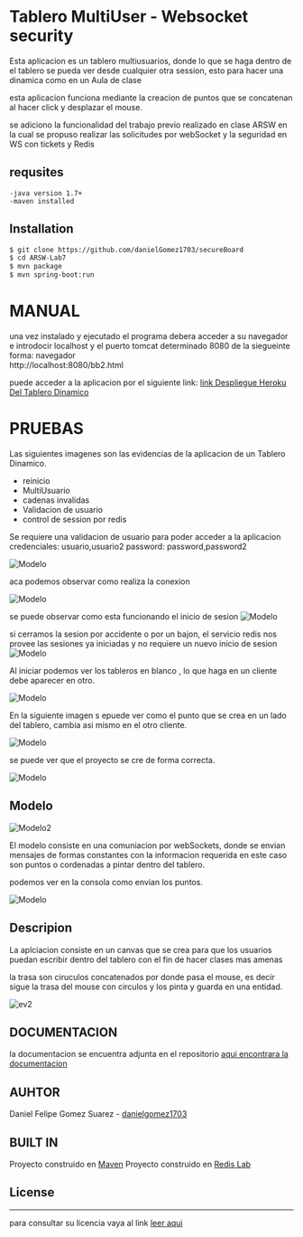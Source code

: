# Tablero MultiUser - Websocket security
 
Esta aplicacion es un tablero multiusuarios, donde  lo que se haga dentro de el 
tablero se pueda ver desde cualquier otra session, esto para hacer una dinamica como en un Aula de clase

esta aplicacion funciona mediante la creacion de puntos que se concatenan al hacer click y desplazar el mouse.

se adiciono la funcionalidad del trabajo previo realizado en clase ARSW en la cual se propuso realizar las solicitudes por webSocket
y la seguridad en WS con tickets y Redis

## requsites
    -java version 1.7+
    -maven installed

## Installation
 ```sh
$ git clone https://github.com/danielGomez1703/secureBoard
$ cd ARSW-Lab7
$ mvn package
$ mvn spring-boot:run
```


# MANUAL
  una vez instalado y ejecutado el programa debera acceder a su navegador e introdocir localhost y el puerto tomcat determinado 8080 de la siegueinte forma:
  navegador  
	http://localhost:8080/bb2.html
  

  puede acceder a la aplicacion por el siguiente link:
[link Despliegue Heroku Del Tablero Dinamico](https://floating-citadel-07870.herokuapp.com/bb2.html)

# PRUEBAS

Las siguientes imagenes son las evidencias de la aplicacion de un Tablero Dinamico.
- reinicio
- MultiUsuario
- cadenas invalidas
- Validacion de usuario
- control de session por redis


Se requiere una validacion de usuario para poder acceder a la aplicacion
    credenciales: usuario,usuario2
    password: password,password2

![Modelo](https://github.com/danielGomez1703/secureBoard/blob/master/resources/con1.PNG)

aca podemos observar como realiza la conexion 

![Modelo](https://github.com/danielGomez1703/secureBoard/blob/master/resources/con1-2.PNG)

se puede observar como esta funcionando el inicio de sesion
![Modelo](https://github.com/danielGomez1703/secureBoard/blob/master/resources/con2.PNG)

si cerramos la sesion por accidente o por un bajon, el servicio redis nos provee las sesiones ya iniciadas y no requiere un nuevo inicio de sesion
![Modelo](https://github.com/danielGomez1703/secureBoard/blob/master/resources/con3.PNG)

Al iniciar podemos ver los tableros en blanco , lo que haga en un cliente debe aparecer en otro. 

![Modelo](https://github.com/danielGomez1703/secureBoard/blob/master/resources/evidence1.PNG)	

En la siguiente imagen s epuede ver como el punto que se crea en un lado del tablero, cambia asi mismo en el otro cliente.

![Modelo](https://github.com/danielGomez1703/secureBoard/blob/master/resources/evidence2.PNG)

se puede ver que el proyecto se cre de forma correcta.


![Modelo](https://github.com/danielGomez1703/secureBoard/blob/master/resources/Build.PNG)



## Modelo
![Modelo2](https://github.com/danielGomez1703/secureBoard/blob/master/resources/model.PNG)


El modelo consiste en una comuniacion por webSockets, donde se envian mensajes de formas constantes con la informacion requerida
en este caso son puntos o cordenadas a pintar dentro del tablero.

podemos ver en la consola como envian los puntos. 

![Modelo](https://github.com/danielGomez1703/secureBoard/blob/master/resources/evidence2.PNG)
    

## Descripion


La aplciacion consiste en un canvas que se crea para que los usuarios puedan escribir dentro del tablero con el fin de hacer clases mas amenas

la trasa son ciruculos concatenados por donde pasa el mouse, es decir sigue la trasa del mouse con circulos y los pinta y guarda en una entidad.


![ev2](https://github.com/danielGomez1703/secureBoard/blob/master/resources/evidence1.PNG)

## DOCUMENTACION

la documentacion se encuentra adjunta en el repositorio 
[aqui encontrara la documentacion](https://github.com/danielGomez1703/secureBoard/tree/master/site/apidocs)


## AUHTOR

Daniel Felipe Gomez Suarez - [danielgomez1703](https://github.com/danielGomez1703)
    
## BUILT IN
Proyecto construido en [Maven](https://maven.apache.org/)
Proyecto construido en [Redis Lab](https://redislabs.com/)
## License
----
para consultar su licencia vaya al link 
[leer aqui](https://github.com/danielGomez1703/ARSW-Lab7/blob/master/LICENSE.txt)
